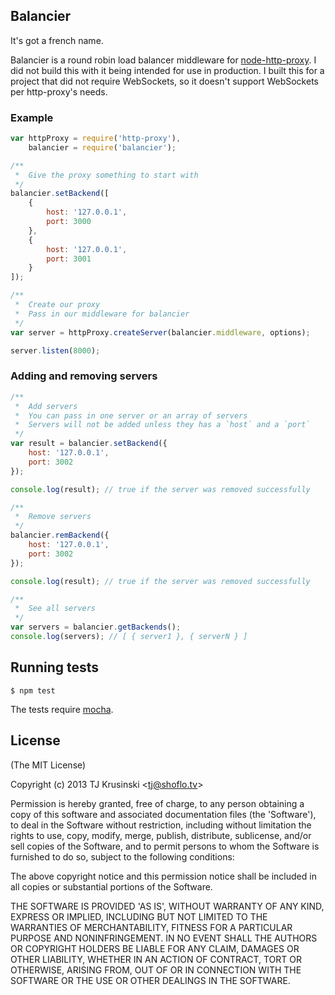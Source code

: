 ## Balancier

It's got a french name.

Balancier is a round robin load balancer middleware for [node-http-proxy](https://github.com/nodejitsu/node-http-proxy). I did not build this with it being intended for use in production. I built this for a project that did not require WebSockets, so it doesn't support WebSockets per http-proxy's needs.

### Example

```javascript
var httpProxy = require('http-proxy'),
	balancier = require('balancier');

/**
 *	Give the proxy something to start with
 */
balancier.setBackend([
	{
		host: '127.0.0.1',
		port: 3000
	},
	{
		host: '127.0.0.1',
		port: 3001
	}
]);

/**
 *	Create our proxy
 *	Pass in our middleware for balancier
 */
var server = httpProxy.createServer(balancier.middleware, options);

server.listen(8000);

```

### Adding and removing servers

```javascript
/**
 *	Add servers
 *	You can pass in one server or an array of servers
 *	Servers will not be added unless they has a `host` and a `port`
 */
var result = balancier.setBackend({
	host: '127.0.0.1',
	port: 3002
});

console.log(result); // true if the server was removed successfully

/**
 *	Remove servers
 */
balancier.remBackend({
	host: '127.0.0.1',
	port: 3002
});

console.log(result); // true if the server was removed successfully

/**
 *	See all servers
 */
var servers = balancier.getBackends();
console.log(servers); // [ { server1 }, { serverN } ]
```

## Running tests

`$ npm test`

The tests require [mocha](https://github.com/visionmdedia/mocha).

## License

(The MIT License)

Copyright (c) 2013 TJ Krusinski &lt;tj@shoflo.tv&gt;

Permission is hereby granted, free of charge, to any person obtaining
a copy of this software and associated documentation files (the
'Software'), to deal in the Software without restriction, including
without limitation the rights to use, copy, modify, merge, publish,
distribute, sublicense, and/or sell copies of the Software, and to
permit persons to whom the Software is furnished to do so, subject to
the following conditions:

The above copyright notice and this permission notice shall be
included in all copies or substantial portions of the Software.

THE SOFTWARE IS PROVIDED 'AS IS', WITHOUT WARRANTY OF ANY KIND,
EXPRESS OR IMPLIED, INCLUDING BUT NOT LIMITED TO THE WARRANTIES OF
MERCHANTABILITY, FITNESS FOR A PARTICULAR PURPOSE AND NONINFRINGEMENT.
IN NO EVENT SHALL THE AUTHORS OR COPYRIGHT HOLDERS BE LIABLE FOR ANY
CLAIM, DAMAGES OR OTHER LIABILITY, WHETHER IN AN ACTION OF CONTRACT,
TORT OR OTHERWISE, ARISING FROM, OUT OF OR IN CONNECTION WITH THE
SOFTWARE OR THE USE OR OTHER DEALINGS IN THE SOFTWARE.
